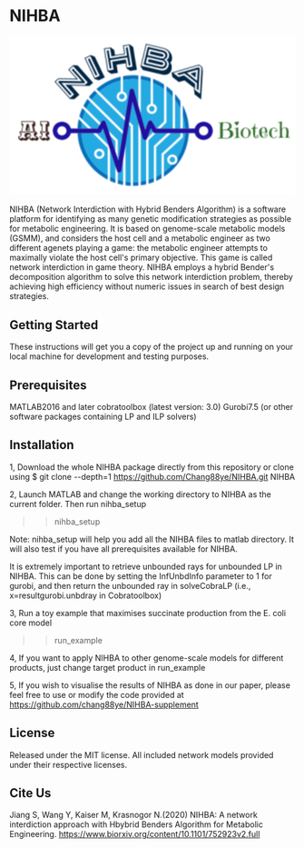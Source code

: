 # **NIHBA**

![](nihba.png)

NIHBA (Network Interdiction with Hybrid Benders Algorithm) is a software platform for identifying as many genetic modification strategies as possible for metabolic engineering. It is based on genome-scale metabolic models (GSMM), and considers the host 
cell and a metabolic engineer as two different agenets playing a game: the metabolic engineer attempts to maximally violate the host cell's primary objective. This game is called network interdiction in game theory. NIHBA employs a hybrid Bender's decomposition algorithm to solve this network interdiction problem, thereby achieving high efficiency without numeric issues in search of best design strategies.

## Getting Started

These instructions will get you a copy of the project up and running on your local machine for development and testing purposes. 

## Prerequisites

MATLAB2016 and later
cobratoolbox (latest version: 3.0)
Gurobi7.5 (or other software packages containing LP and ILP solvers)

## Installation

1, Download the whole NIHBA package directly from this repository or clone using
$ git clone --depth=1 https://github.com/Chang88ye/NIHBA.git NIHBA

2, Launch MATLAB and change the working directory to NIHBA as the current folder. Then run nihba_setup

>> nihba_setup

Note: nihba_setup will help you add all the NIHBA files to matlab directory. It will also test if you have all prerequisites available for NIHBA.

It is extremely important to retrieve unbounded rays for unbounded LP in NIHBA. This can be done by setting the InfUnbdInfo parameter to 1 for gurobi, and then return the unbounded ray in solveCobraLP (i.e., x=resultgurobi.unbdray in Cobratoolbox)

3, Run a toy example that maximises succinate production from the E. coli core model

>> run_example

4, If you want to apply NIHBA to other genome-scale models for different products, just change target product in run_example

5, If you wish to visualise the results of NIHBA as done in our paper, please feel free to use or modify the code provided at 
https://github.com/chang88ye/NIHBA-supplement

## License

Released under the MIT license. All included network models provided under their respective licenses.

## Cite Us

Jiang S, Wang Y, Kaiser M, Krasnogor N.(2020) NIHBA: A network interdiction approach with Hbybrid Benders Algorithm for Metabolic Engineering. https://www.biorxiv.org/content/10.1101/752923v2.full
